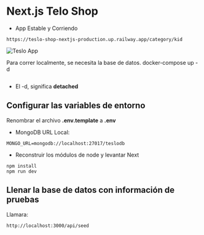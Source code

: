 # Next.js Telo Shop
* App Estable y Corriendo
```
https://teslo-shop-nextjs-production.up.railway.app/category/kid
```
![Teslo App](https://github.com/Jair-vet/Teslo-Shop-NextJs/assets/63264620/c4c21bdb-8b49-40b6-98e0-a83ce23df29a)




Para correr localmente, se necesita la base de datos.
docker-compose up -d
```
```

* El -d, significa __detached__



## Configurar las variables de entorno
Renombrar el archivo __.env.template__ a __.env__
* MongoDB URL Local:
```
MONGO_URL=mongodb://localhost:27017/teslodb
```

* Reconstruir los módulos de node y levantar Next
```
npm install
npm run dev
```


## Llenar la base de datos con información de pruebas

Llamara:
```
http://localhost:3000/api/seed
